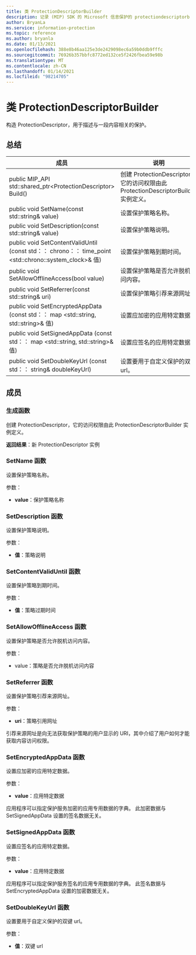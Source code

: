 ```yaml
---
title: 类 ProtectionDescriptorBuilder
description: 记录 (MIP) SDK 的 Microsoft 信息保护的 protectiondescriptorbuilder：：未定义的类。
author: BryanLa
ms.service: information-protection
ms.topic: reference
ms.author: bryanla
ms.date: 01/13/2021
ms.openlocfilehash: 388e8b46aa125e3de2429098ec6a59b0ddb9fffc
ms.sourcegitcommit: 76926b357bbfc8772ed132ce5f2426fbea59e98b
ms.translationtype: MT
ms.contentlocale: zh-CN
ms.lasthandoff: 01/14/2021
ms.locfileid: "98214705"
---
```

# <a name="class-protectiondescriptorbuilder"></a>类 ProtectionDescriptorBuilder 
构造 ProtectionDescriptor，用于描述与一段内容相关的保护。
  
## <a name="summary"></a>总结
 成员                        | 说明                                
--------------------------------|---------------------------------------------
public MIP_API std::shared_ptr\<ProtectionDescriptor\> Build()  |  创建 ProtectionDescriptor，它的访问权限由此 ProtectionDescriptorBuilder 实例定义。
public void SetName(const std::string& value)  |  设置保护策略名称。
public void SetDescription(const std::string& value)  |  设置保护策略说明。
public void SetContentValidUntil (const std：： chrono：： time_point \<std::chrono::system_clock\>& 值)   |  设置保护策略到期时间。
public void SetAllowOfflineAccess(bool value)  |  设置保护策略是否允许脱机访问内容。
public void SetReferrer(const std::string& uri)  |  设置保护策略引荐来源网址。
public void SetEncryptedAppData (const std：： map \<std::string, std::string\>& 值)   |  设置应加密的应用特定数据。
public void SetSignedAppData (const std：： map \<std::string, std::string\>& 值)   |  设置应签名的应用特定数据。
public void SetDoubleKeyUrl (const std：： string& doubleKeyUrl)   |  设置要用于自定义保护的双键 url。
  
## <a name="members"></a>成员
  
### <a name="build-function"></a>生成函数
创建 ProtectionDescriptor，它的访问权限由此 ProtectionDescriptorBuilder 实例定义。

  
**返回结果**：新 ProtectionDescriptor 实例
  
### <a name="setname-function"></a>SetName 函数
设置保护策略名称。

参数：  
* **value**：保护策略名称


  
### <a name="setdescription-function"></a>SetDescription 函数
设置保护策略说明。

参数：  
* **值**：策略说明


  
### <a name="setcontentvaliduntil-function"></a>SetContentValidUntil 函数
设置保护策略到期时间。

参数：  
* **值**：策略过期时间


  
### <a name="setallowofflineaccess-function"></a>SetAllowOfflineAccess 函数
设置保护策略是否允许脱机访问内容。

参数：  
* value：策略是否允许脱机访问内容


  
### <a name="setreferrer-function"></a>SetReferrer 函数
设置保护策略引荐来源网址。

参数：  
* **uri**：策略引用网址


引荐来源网址是向无法获取保护策略的用户显示的 URI，其中介绍了用户如何才能获取内容访问权限。
  
### <a name="setencryptedappdata-function"></a>SetEncryptedAppData 函数
设置应加密的应用特定数据。

参数：  
* **value**：应用特定数据


应用程序可以指定保护服务加密的应用专用数据的字典。 此加密数据与 SetSignedAppData 设置的签名数据无关。
  
### <a name="setsignedappdata-function"></a>SetSignedAppData 函数
设置应签名的应用特定数据。

参数：  
* **value**：应用特定数据


应用程序可以指定保护服务签名的应用专用数据的字典。 此签名数据与 SetEncryptedAppData 设置的加密数据无关。
  
### <a name="setdoublekeyurl-function"></a>SetDoubleKeyUrl 函数
设置要用于自定义保护的双键 url。

参数：  
* **值**：双键 url

